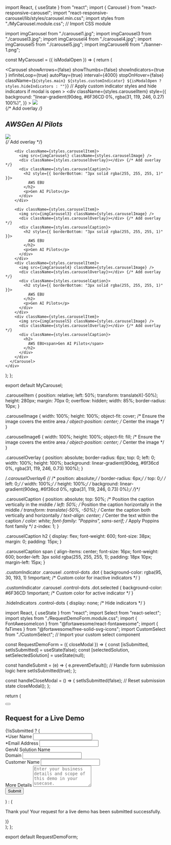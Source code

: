 import React, { useState } from "react";
import { Carousel } from "react-responsive-carousel";
import "react-responsive-carousel/lib/styles/carousel.min.css";
import styles from "./MyCarousel.module.css"; // Import CSS module

import imgCarousel from "./carousel1.jpg";
import imgCarousel3 from "./carousel3.jpg";
import imgCarousel4 from "./carousel4.jpg";
import imgCarousel5 from "./carousel5.jpg";
import imgCarousel6 from "./banner-1.png";

const MyCarousel = ({ isModalOpen }) => {
  return (
    <div className="carousel-container">
      <Carousel
        showArrows={false}
        showThumbs={false}
        showIndicators={true }
        infiniteLoop={true}
        autoPlay={true}
        interval={4000}
        stopOnHover={false}
        className={`${styles.main} ${styles.customIndicator} ${isModalOpen ? styles.hideIndicators : ""}`} // Apply custom indicator styles and hide indicators if modal is open
      >
        <div
          className={styles.carouselItem}
          style={{
            background:
              "linear-gradient(90deg, #6F36CD 0%, rgba(31, 119, 246, 0.27) 100%)",
          }}
        >
          <img src={imgCarousel} className={styles.carouselImage} />
          <div className={styles.carouselOverlay}></div> {/* Add overlay */}
          <div className={styles.carouselCaption}>
            <h2>
              AWS<span>Gen AI Pilots</span>
            </h2>
          </div>
        </div>
        <div className={styles.carouselItem}>
          <img src={imgCarousel6} className={styles.carouselImage6} />
          <div className={styles.carouselOverlay6}></div> {/* Add overlay */}
        </div>

        <div className={styles.carouselItem}>
          <img src={imgCarousel} className={styles.carouselImage} />
          <div className={styles.carouselOverlay}></div> {/* Add overlay */}
          <div className={styles.carouselCaption}>
            <h2 style={{ borderBottom: "3px solid rgba(255, 255, 255, 1)" }}>
              AWS EBU
            </h2>
            <p>Gen AI Pilots</p>
          </div>
        </div>
        
        <div className={styles.carouselItem}>
          <img src={imgCarousel3} className={styles.carouselImage} />
          <div className={styles.carouselOverlay}></div> {/* Add overlay */}
          <div className={styles.carouselCaption}>
            <h2 style={{ borderBottom: "3px solid rgba(255, 255, 255, 1)" }}>
              AWS EBU
            </h2>
            <p>Gen AI Pilots</p>
          </div>
        </div>
        <div className={styles.carouselItem}>
          <img src={imgCarousel4} className={styles.carouselImage} />
          <div className={styles.carouselOverlay}></div> {/* Add overlay */}
          <div className={styles.carouselCaption}>
            <h2 style={{ borderBottom: "3px solid rgba(255, 255, 255, 1)" }}>
              AWS EBU
            </h2>
            <p>Gen AI Pilots</p>
          </div>
        </div>
        <div className={styles.carouselItem}>
          <img src={imgCarousel5} className={styles.carouselImage} />
          <div className={styles.carouselOverlay}></div> {/* Add overlay */}
          <div className={styles.carouselCaption}>
            <h2>
              AWS EBU<span>Gen AI Pilots</span>
            </h2>
          </div>
        </div>
      </Carousel>
    </div>
  );
};

export default MyCarousel;

.carouselItem {
  position: relative;
  left: 50%;
  transform: translateX(-50%);
  height: 280px;
  margin: 70px 0;
  overflow: hidden;
  width: 85%;
  border-radius: 10px;
}

.carouselImage {
  width: 100%;
  height: 100%;
  object-fit: cover; /* Ensure the image covers the entire area */
  object-position: center; /* Center the image */
}

.carouselImage6 {
  width: 100%;
  height: 100%;
  object-fit: fill; /* Ensure the image covers the entire area */
  object-position: center; /* Center the image */
}

.carouselOverlay {
  position: absolute;
  border-radius: 6px;
  top: 0;
  left: 0;
  width: 100%;
  height: 100%;
  background: linear-gradient(90deg, #6f36cd 0%, rgba(31, 119, 246, 0.73) 100%);
}

/*.carouselOverlay6 {*/
/*  position: absolute;*/
/*  border-radius: 6px;*/
/*  top: 0;*/
/*  left: 0;*/
/*  width: 100%;*/
/*  height: 100%;*/
/*  background: linear-gradient(90deg, #6f36cd 0%, rgba(31, 119, 246, 0.73) 0%);*/
/*}*/

.carouselCaption {
  position: absolute;
  top: 50%; /* Position the caption vertically in the middle */
  left: 50%; /* Position the caption horizontally in the middle */
  transform: translate(-50%, -50%); /* Center the caption both vertically and horizontally */
  text-align: center; /* Center the text within the caption */
  color: white;
  font-family: "Poppins", sans-serif; /* Apply Poppins font family */
  z-index: 1;
}

.carouselCaption h2 {
  display: flex;
  font-weight: 600;
  font-size: 38px;
  margin: 0;
  padding: 15px;
}

.carouselCaption span {
  align-items: center;
  font-size: 16px;
  font-weight: 600;
  border-left: 3px solid rgba(255, 255, 255, 1);
  padding: 18px 10px;
  margin-left: 15px;
}

.customIndicator .carousel .control-dots .dot {
  background-color: rgba(95, 30, 193, 1) !important; /* Custom color for inactive indicators */
}

.customIndicator .carousel .control-dots .dot.selected {
  background-color: #6F36CD !important; /* Custom color for active indicator */
}

.hideIndicators .control-dots {
  display: none; /* Hide indicators */
}


import React, { useState } from "react";
import Select from "react-select";
import styles from "./RequestDemoForm.module.css";
import { FontAwesomeIcon } from "@fortawesome/react-fontawesome";
import { faTimes } from "@fortawesome/free-solid-svg-icons";
import CustomSelect from "./CustomSelect"; // Import your custom select component

const RequestDemoForm = ({ closeModal }) => {
  const [isSubmitted, setIsSubmitted] = useState(false);
  const [selectedSolution, setSelectedSolution] = useState(null);

  const handleSubmit = (e) => {
    e.preventDefault();
    // Handle form submission logic here
    setIsSubmitted(true);
  };

  const handleCloseModal = () => {
    setIsSubmitted(false); // Reset submission state
    closeModal();
  };

  return (
    <div className={styles.formContainer}>
      <button className={styles.closeButton} onClick={handleCloseModal}>
        <FontAwesomeIcon icon={faTimes} />
      </button>
      <h2 className={styles.demoHead}>Request for a Live Demo</h2>
      {!isSubmitted ? (
        <form onSubmit={handleSubmit}>
          <div className={styles.formGroup}>
            <label>*User Name</label>
            <input type="text" required />
          </div>
          <div className={styles.formGroup}>
            <label>*Email Address</label>
            <input type="email" required />
          </div>
          <div className={styles.formGroup}>
            <label>GenAI Solution Name</label>
            <CustomSelect
              selectedOption={selectedSolution}
              onChange={setSelectedSolution}
            />
          </div>
          <div className={styles.formGroup}>
            <label>Domain</label>
            <input type="text" required />
          </div>
          <div className={styles.formGroup}>
            <label>Customer Name</label>
            <input type="text" required />
          </div>
          <div className={styles.formGroup}>
            <label>More Details</label>
            <textarea
              placeholder="Enter your business details and scope of this demo in your usecase."
              rows="4"
              required
            ></textarea>
          </div>
          <button type="submit" className={styles.submitButton}>
            Submit
          </button>
        </form>
      ) : (
        <p className={styles.successMessage}>
          Thank you! Your request for a live demo has been submitted
          successfully.
        </p>
      )}
    </div>
  );
};

export default RequestDemoForm;
